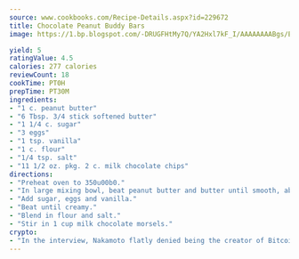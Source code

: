 ```yaml
---
source: www.cookbooks.com/Recipe-Details.aspx?id=229672
title: Chocolate Peanut Buddy Bars
image: https://1.bp.blogspot.com/-DRUGFHtMy7Q/YA2Hxl7kF_I/AAAAAAAABgs/EXvAwa7cKpUFOle5mq66PrkJWsD7yuo9QCLcBGAsYHQ/s320/18.png

yield: 5
ratingValue: 4.5
calories: 277 calories
reviewCount: 18
cookTime: PT0H
prepTime: PT30M
ingredients:
- "1 c. peanut butter"
- "6 Tbsp. 3/4 stick softened butter"
- "1 1/4 c. sugar"
- "3 eggs"
- "1 tsp. vanilla"
- "1 c. flour"
- "1/4 tsp. salt"
- "11 1/2 oz. pkg. 2 c. milk chocolate chips"
directions:
- "Preheat oven to 350u00b0."
- "In large mixing bowl, beat peanut butter and butter until smooth, about 1 minute."
- "Add sugar, eggs and vanilla."
- "Beat until creamy."
- "Blend in flour and salt."
- "Stir in 1 cup milk chocolate morsels."
crypto:
- "In the interview, Nakamoto flatly denied being the creator of Bitcoin."
---
```

